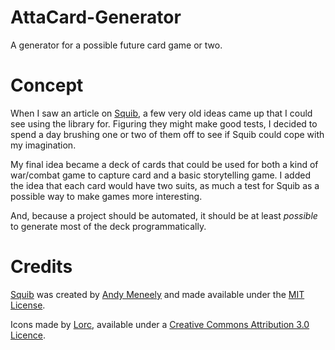 # AttaCard-Generator
A generator for a possible future card game or two.

# Concept

When I saw an article on [Squib](https://andymeneely.github.io/squib/), a few very old ideas came up that I could see using the library for.  Figuring they might make good tests, I decided to spend a day brushing one or two of them off to see if Squib could cope with my imagination.

My final idea became a deck of cards that could be used for both a kind of war/combat game to capture card and a basic storytelling game.  I added the idea that each card would have two suits, as much a test for Squib as a possible way to make games more interesting.

And, because a project should be automated, it should be at least _possible_ to generate most of the deck programmatically.

# Credits
[Squib](https://andymeneely.github.io/squib/) was created by [Andy Meneely](https://github.com/andymeneely) and made available under the [MIT License](https://github.com/andymeneely/squib/blob/master/LICENSE.txt).

Icons made by [Lorc](http://lorcblog.blogspot.com), available under a [Creative Commons Attribution 3.0 Licence](https://creativecommons.org/licenses/by/3.0/).

